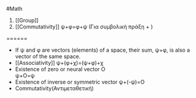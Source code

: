 #Math 
1. [[Group]]
2. [[Commutativity]]
ψ+φ=φ+ψ
(Για συμβολική πράξη + )

======


- If ψ and φ are vectors (elements) of a space, their sum, ψ+φ, is also a vector of the same space.
- [[Associativity]]
 ψ+(φ+χ)=(ψ+φ)+χ
- Existence of zero or neural vector O  
ψ+Ο=ψ
- Existence of inverse or symmetric vector 
ψ+(-ψ)=Ο
- Commutativity(Αντιμεταθετική) 